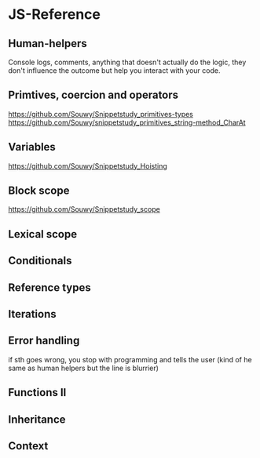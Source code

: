 # JS-Reference

## Human-helpers
Console logs, comments, anything that doesn't actually do the logic, they don't influence the outcome but help you interact with your code.

## Primtives, coercion and operators
https://github.com/Souwy/Snippetstudy_primitives-types  
https://github.com/Souwy/snippetstudy_primitives_string-method_CharAt   
## Variables
https://github.com/Souwy/Snippetstudy_Hoisting   
## Block scope
https://github.com/Souwy/Snippetstudy_scope    
## Lexical scope

## Conditionals

## Reference types

## Iterations

## Error handling
if sth goes wrong, you stop with programming and tells the user (kind of he same as human helpers but the line is blurrier)

## Functions II

## Inheritance

## Context
